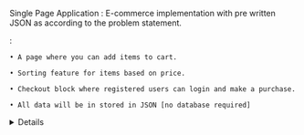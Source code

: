 Single Page Application : E-commerce implementation with pre written JSON as according to the problem statement.

<Summary/>: 

	• A page where you can add items to cart.

	• Sorting feature for items based on price.

	• Checkout block where registered users can login and make a purchase.
	
	• All data will be in stored in JSON [no database required]


<Details/>:

	Only desktop design has to be made. No emphasis on responsive web design.

	All categories (eg, electronics, books, clothes etc ) listed with their items (eg,[a laptop, mouse, kindle],[black beauty, count of monte risto, black swan, game of thrones],[ shirts, T-shirts, hats, shoes] etc)

	Each item has its price [ a laptop, mouse, kindle-54k ],[ black beauty-299, count of monte cristo-1099, black swan-499, game of thrones-2399 ],[ shirts-500, T-shirts, hats-200, shoes-6k ] etc.

	Cart has subtotal, taxes [say, 5%] and total [subtotal + taxes].

	When the user clicks 'proceed to checkout', a user authentication [email password input] is required before making a purchase. Application should validate login credentials from its user list [typically stored in JSON].

	A success page.

<What_your_design_must_have/>:

	dynamically fetch data from neat and clean json.

	neat structured code.

	filter property to sort item by price.

	cart with increase / decrease item's quantity.

	checkout block providing simple user authentication : login/password to recognize user, no cryptography required success page listing all cart items purchased by user.

You will be judged on the following parameters.

	Efficient code.

	Timely Completion of Application